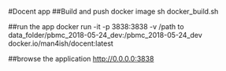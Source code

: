 #Docent app
##Build and push docker image
sh docker_build.sh 

##run the app
docker run -it  -p 3838:3838 -v /path to data_folder/pbmc_2018-05-24_dev:/pbmc_2018-05-24_dev docker.io/man4ish/docent:latest

##browse the application
http://0.0.0.0:3838
